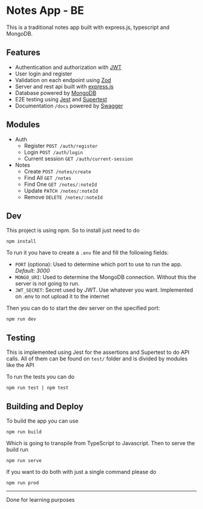 # Notes App - BE

This is a traditional notes app built with express.js, typescript and MongoDB.

## Features

- Authentication and authorization with [JWT](https://jwt.io/)
- User login and register
- Validation on each endpoint using [Zod](https://zod.dev/)
- Server and rest api built with [express.js](https://expressjs.com/)
- Database powered by [MongoDB](https://www.mongodb.com/)
- E2E testing using [Jest](https://jestjs.io/) and [Supertest](https://github.com/ladjs/supertest)
- Documentation `/docs` powered by [Swagger](https://swagger.io/)

## Modules

- Auth
  - Register `POST /auth/register`
  - Login `POST /auth/login`
  - Current session `GET /auth/current-session`
- Notes
  - Create `POST /notes/create`
  - Find All `GET /notes`
  - Find One `GET /notes/:noteId`
  - Update `PATCH /notes/:noteId`
  - Remove `DELETE /notes/:noteId`

## Dev

This project is using npm. So to install just need to do

```
npm install
```

To run it you have to create a `.env` file and fill the following fields:

- `PORT` (optiona): Used to determine which port to use to run the app. _Default: 3000_
- `MONGO_URI`: Used to determine the MongoDB connection. Without this the server is not going to run.
- `JWT_SECRET`: Secret used by JWT. Use whatever you want. Implemented on .env to not upload it to the internet

Then you can do to start the dev server on the specified port:

```
npm run dev
```

## Testing

This is implemented using Jest for the assertions and Supertest to do API calls.
All of them can be found on `test/` folder and is divided by modules like the API

To run the tests you can do

```
npm run test | npm test
```

## Building and Deploy

To build the app you can use

```
npm run build
```

Which is going to transpile from TypeScript to Javascript.
Then to serve the build run

```
npm run serve
```

If you want to do both with just a single command please do

```
npm run prod
```

---

Done for learning purposes
